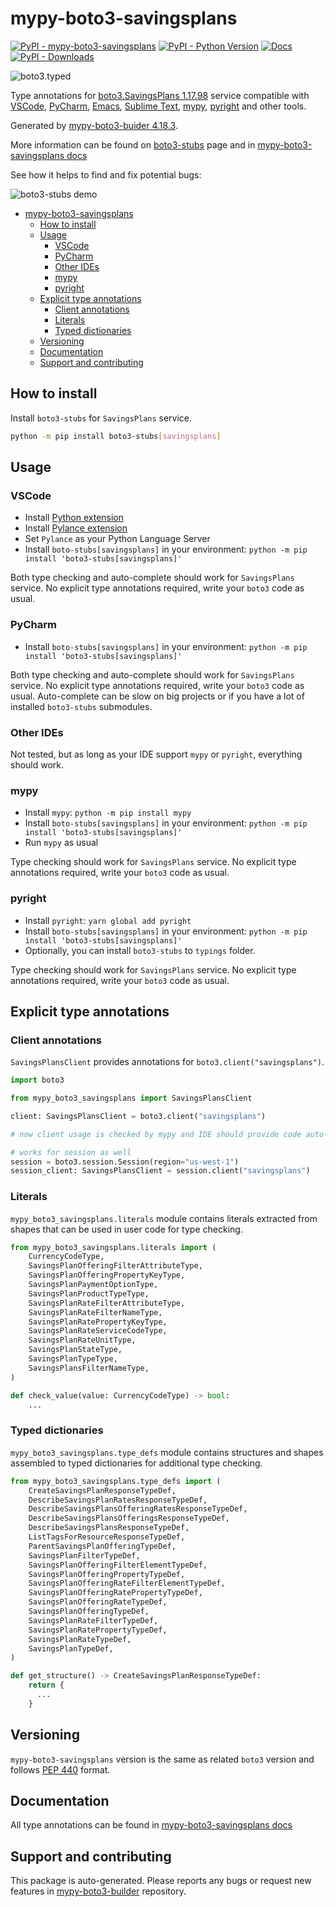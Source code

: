 <a id="mypy-boto3-savingsplans"></a>

# mypy-boto3-savingsplans

[![PyPI - mypy-boto3-savingsplans](https://img.shields.io/pypi/v/mypy-boto3-savingsplans.svg?color=blue)](https://pypi.org/project/mypy-boto3-savingsplans)
[![PyPI - Python Version](https://img.shields.io/pypi/pyversions/mypy-boto3-savingsplans.svg?color=blue)](https://pypi.org/project/mypy-boto3-savingsplans)
[![Docs](https://img.shields.io/readthedocs/mypy-boto3-builder.svg?color=blue)](https://mypy-boto3-builder.readthedocs.io/)
[![PyPI - Downloads](https://img.shields.io/pypi/dw/mypy-boto3-savingsplans?color=blue)](https://pypistats.org/packages/mypy-boto3-savingsplans)

![boto3.typed](https://github.com/vemel/mypy_boto3_builder/raw/master/logo.png)

Type annotations for
[boto3.SavingsPlans 1.17.98](https://boto3.amazonaws.com/v1/documentation/api/1.17.98/reference/services/savingsplans.html#SavingsPlans)
service compatible with [VSCode](https://code.visualstudio.com/),
[PyCharm](https://www.jetbrains.com/pycharm/),
[Emacs](https://www.gnu.org/software/emacs/),
[Sublime Text](https://www.sublimetext.com/),
[mypy](https://github.com/python/mypy),
[pyright](https://github.com/microsoft/pyright) and other tools.

Generated by
[mypy-boto3-buider 4.18.3](https://github.com/vemel/mypy_boto3_builder).

More information can be found on
[boto3-stubs](https://pypi.org/project/boto3-stubs/) page and in
[mypy-boto3-savingsplans docs](https://vemel.github.io/boto3_stubs_docs/mypy_boto3_savingsplans/)

See how it helps to find and fix potential bugs:

![boto3-stubs demo](https://github.com/vemel/mypy_boto3_builder/raw/master/demo.gif)

- [mypy-boto3-savingsplans](#mypy-boto3-savingsplans)
  - [How to install](#how-to-install)
  - [Usage](#usage)
    - [VSCode](#vscode)
    - [PyCharm](#pycharm)
    - [Other IDEs](#other-ides)
    - [mypy](#mypy)
    - [pyright](#pyright)
  - [Explicit type annotations](#explicit-type-annotations)
    - [Client annotations](#client-annotations)
    - [Literals](#literals)
    - [Typed dictionaries](#typed-dictionaries)
  - [Versioning](#versioning)
  - [Documentation](#documentation)
  - [Support and contributing](#support-and-contributing)

<a id="how-to-install"></a>

## How to install

Install `boto3-stubs` for `SavingsPlans` service.

```bash
python -m pip install boto3-stubs[savingsplans]
```

<a id="usage"></a>

## Usage

<a id="vscode"></a>

### VSCode

- Install
  [Python extension](https://marketplace.visualstudio.com/items?itemName=ms-python.python)
- Install
  [Pylance extension](https://marketplace.visualstudio.com/items?itemName=ms-python.vscode-pylance)
- Set `Pylance` as your Python Language Server
- Install `boto-stubs[savingsplans]` in your environment:
  `python -m pip install 'boto3-stubs[savingsplans]'`

Both type checking and auto-complete should work for `SavingsPlans` service. No
explicit type annotations required, write your `boto3` code as usual.

<a id="pycharm"></a>

### PyCharm

- Install `boto-stubs[savingsplans]` in your environment:
  `python -m pip install 'boto3-stubs[savingsplans]'`

Both type checking and auto-complete should work for `SavingsPlans` service. No
explicit type annotations required, write your `boto3` code as usual.
Auto-complete can be slow on big projects or if you have a lot of installed
`boto3-stubs` submodules.

<a id="other-ides"></a>

### Other IDEs

Not tested, but as long as your IDE support `mypy` or `pyright`, everything
should work.

<a id="mypy"></a>

### mypy

- Install `mypy`: `python -m pip install mypy`
- Install `boto-stubs[savingsplans]` in your environment:
  `python -m pip install 'boto3-stubs[savingsplans]'`
- Run `mypy` as usual

Type checking should work for `SavingsPlans` service. No explicit type
annotations required, write your `boto3` code as usual.

<a id="pyright"></a>

### pyright

- Install `pyright`: `yarn global add pyright`
- Install `boto-stubs[savingsplans]` in your environment:
  `python -m pip install 'boto3-stubs[savingsplans]'`
- Optionally, you can install `boto3-stubs` to `typings` folder.

Type checking should work for `SavingsPlans` service. No explicit type
annotations required, write your `boto3` code as usual.

<a id="explicit-type-annotations"></a>

## Explicit type annotations

<a id="client-annotations"></a>

### Client annotations

`SavingsPlansClient` provides annotations for `boto3.client("savingsplans")`.

```python
import boto3

from mypy_boto3_savingsplans import SavingsPlansClient

client: SavingsPlansClient = boto3.client("savingsplans")

# now client usage is checked by mypy and IDE should provide code auto-complete

# works for session as well
session = boto3.session.Session(region="us-west-1")
session_client: SavingsPlansClient = session.client("savingsplans")
```

<a id="literals"></a>

### Literals

`mypy_boto3_savingsplans.literals` module contains literals extracted from
shapes that can be used in user code for type checking.

```python
from mypy_boto3_savingsplans.literals import (
    CurrencyCodeType,
    SavingsPlanOfferingFilterAttributeType,
    SavingsPlanOfferingPropertyKeyType,
    SavingsPlanPaymentOptionType,
    SavingsPlanProductTypeType,
    SavingsPlanRateFilterAttributeType,
    SavingsPlanRateFilterNameType,
    SavingsPlanRatePropertyKeyType,
    SavingsPlanRateServiceCodeType,
    SavingsPlanRateUnitType,
    SavingsPlanStateType,
    SavingsPlanTypeType,
    SavingsPlansFilterNameType,
)

def check_value(value: CurrencyCodeType) -> bool:
    ...
```

<a id="typed-dictionaries"></a>

### Typed dictionaries

`mypy_boto3_savingsplans.type_defs` module contains structures and shapes
assembled to typed dictionaries for additional type checking.

```python
from mypy_boto3_savingsplans.type_defs import (
    CreateSavingsPlanResponseTypeDef,
    DescribeSavingsPlanRatesResponseTypeDef,
    DescribeSavingsPlansOfferingRatesResponseTypeDef,
    DescribeSavingsPlansOfferingsResponseTypeDef,
    DescribeSavingsPlansResponseTypeDef,
    ListTagsForResourceResponseTypeDef,
    ParentSavingsPlanOfferingTypeDef,
    SavingsPlanFilterTypeDef,
    SavingsPlanOfferingFilterElementTypeDef,
    SavingsPlanOfferingPropertyTypeDef,
    SavingsPlanOfferingRateFilterElementTypeDef,
    SavingsPlanOfferingRatePropertyTypeDef,
    SavingsPlanOfferingRateTypeDef,
    SavingsPlanOfferingTypeDef,
    SavingsPlanRateFilterTypeDef,
    SavingsPlanRatePropertyTypeDef,
    SavingsPlanRateTypeDef,
    SavingsPlanTypeDef,
)

def get_structure() -> CreateSavingsPlanResponseTypeDef:
    return {
      ...
    }
```

<a id="versioning"></a>

## Versioning

`mypy-boto3-savingsplans` version is the same as related `boto3` version and
follows [PEP 440](https://www.python.org/dev/peps/pep-0440/) format.

<a id="documentation"></a>

## Documentation

All type annotations can be found in
[mypy-boto3-savingsplans docs](https://vemel.github.io/boto3_stubs_docs/mypy_boto3_savingsplans/)

<a id="support-and-contributing"></a>

## Support and contributing

This package is auto-generated. Please reports any bugs or request new features
in [mypy-boto3-builder](https://github.com/vemel/mypy_boto3_builder/issues/)
repository.
